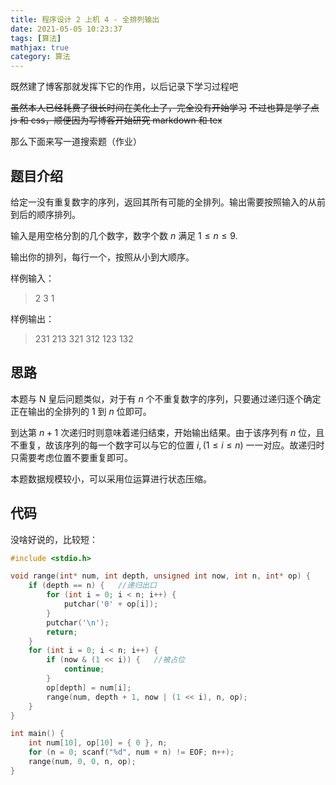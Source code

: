 ```yaml
---
title: 程序设计 2 上机 4 - 全排列输出
date: 2021-05-05 10:23:37
tags: [算法]
mathjax: true
category: 算法
---
```


既然建了博客那就发挥下它的作用，以后记录下学习过程吧

~~虽然本人已经耗费了很长时间在美化上了，完全没有开始学习~~
~~不过也算是学了点 js 和 css，顺便因为写博客开始研究 markdown 和 tex~~

那么下面来写一道搜索题（作业）

## 题目介绍

给定一没有重复数字的序列，返回其所有可能的全排列。输出需要按照输入的从前到后的顺序排列。

输入是用空格分割的几个数字，数字个数 $n$ 满足 $1 \le n \le 9$.

输出你的排列，每行一个，按照从小到大顺序。

<!-- more -->

样例输入：

> 2 3 1

样例输出：

> 231
> 213
> 321
> 312
> 123
> 132

## 思路

本题与 N 皇后问题类似，对于有 $n$ 个不重复数字的序列，只要通过递归逐个确定正在输出的全排列的 $1$ 到 $n$ 位即可。

到达第 $n+1$ 次递归时则意味着递归结束，开始输出结果。由于该序列有 $n$ 位，且不重复，故该序列的每一个数字可以与它的位置 $i,(1 \le i \le n)$ 一一对应。故递归时只需要考虑位置不要重复即可。

本题数据规模较小，可以采用位运算进行状态压缩。

## 代码

没啥好说的，比较短：

```cpp
#include <stdio.h>

void range(int* num, int depth, unsigned int now, int n, int* op) {
	if (depth == n) {	//递归出口
		for (int i = 0; i < n; i++) {
			putchar('0' + op[i]);
		}
		putchar('\n');
		return;
	}
	for (int i = 0; i < n; i++) {
		if (now & (1 << i)) {	//被占位
			continue;
		}
		op[depth] = num[i];
		range(num, depth + 1, now | (1 << i), n, op);
	}
}

int main() {
	int num[10], op[10] = { 0 }, n;
	for (n = 0; scanf("%d", num + n) != EOF; n++);
	range(num, 0, 0, n, op);
}
```
